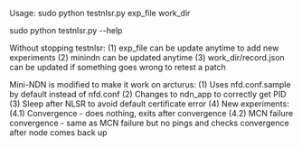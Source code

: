 Usage: sudo python testnlsr.py exp_file work_dir

sudo python testnlsr.py --help

Without stopping testnlsr:
(1) exp_file can be update anytime to add new experiments
(2) minindn can be updated anytime
(3) work_dir/record.json can be updated if something goes wrong to retest a patch


Mini-NDN is modified to make it work on arcturus:
(1) Uses nfd.conf.sample by default instead of nfd.conf
(2) Changes to ndn_app to correctly get PID
(3) Sleep after NLSR to avoid default certificate error
(4) New experiments:
    (4.1) Convergence - does nothing, exits after convergence
    (4.2) MCN failure convergence - same as MCN failure but no pings and checks convergence after node comes back up

